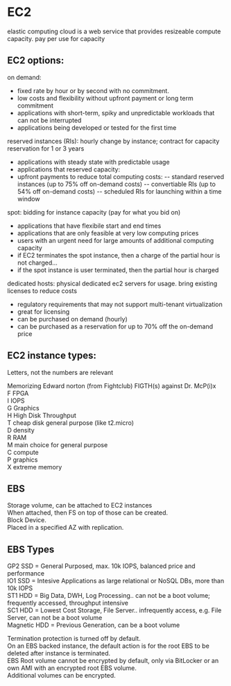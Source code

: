 # EC2
elastic computing cloud is a web service that provides resizeable compute capacity.
pay per use for capacity

## EC2 options:
on demand:
- fixed rate by hour or by second with no commitment.
- low costs and flexibility without upfront payment or long term commitment
- applications with short-term, spiky and unpredictable workloads that can not be interrupted
- applications being developed or tested for the first time

reserved instances (RIs): hourly change by instance; contract for capacity reservation for 1 or 3 years
- applications with steady state with predictable usage
- applications that reserved capacity:
- upfront payments to reduce total computing costs:
-- standard reserved instances (up to 75% off on-demand costs)
-- convertiable RIs (up to 54% off on-demand costs) 
-- scheduled RIs for launching within a time window

spot: bidding for instance capacity (pay for what you bid on)
- applications that have flexibile start and end times
- applications that are only feasible at very low computing prices
- users with an urgent need for large amounts of additional computing capacity
- if EC2 terminates the spot instance, then a charge of the partial hour is not charged... 
- if the spot instance is user terminated, then the partial hour is charged

dedicated hosts: physical dedicated ec2 servers for usage. bring existing licenses to reduce costs
- regulatory requirements that may not support multi-tenant virtualization
- great for licensing
- can be purchased on demand (hourly)
- can be purchased as a reservation for up to 70% off the on-demand price

## EC2 instance types:
Letters, not the numbers are relevant

Memorizing Edward norton (from Fightclub) FIGTH(s) against Dr. McP(i)x  
F FPGA  
I IOPS  
G Graphics  
H High Disk Throughput  
T cheap disk general purpose (like t2.micro)  
D density  
R RAM  
M main choice for general purpose  
C compute  
P graphics  
X extreme memory  

## EBS
Storage volume, can be attached to EC2 instances  
When attached, then FS on top of those can be created.  
Block Device.  
Placed in a specified AZ with replication.  

## EBS Types
GP2 SSD = General Purposed, max. 10k IOPS, balanced price and performance  
IO1 SSD = Intesive Applications as large relational or NoSQL DBs, more than 10k IOPS  
ST1 HDD = Big Data, DWH, Log Processing.. can not be a boot volume; frequently accessed, throughput intensive  
SC1 HDD = Lowest Cost Storage, File Server.. infrequently access, e.g. File Server, can not be a boot volume  
Magnetic HDD = Previous Generation, can be a boot volume  

Termination protection is turned off by default.  
On an EBS backed instance, the default action is for the root EBS to be deleted after instance is terminated.  
EBS Root volume cannot be encrypted by default, only via BitLocker or an own AMI with an encrypted root EBS volume.  
Additional volumes can be encrypted.  
